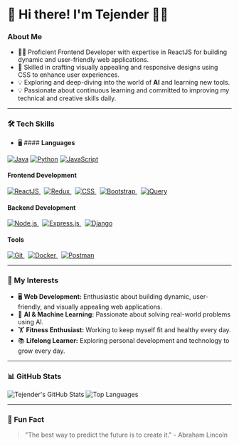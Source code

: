 # 👋 Hi there! I'm Tejender 👨‍💻

### About Me
- 👨‍💻 Proficient Frontend Developer with expertise in ReactJS for building dynamic and user-friendly web applications.
- 🎨 Skilled in crafting visually appealing and responsive designs using CSS to enhance user experiences.
- 💡 Exploring and deep-diving into the world of **AI** and learning new tools.
- 💡 Passionate about continuous learning and committed to improving my technical and creative skills daily.

---

### 🛠 Tech Skills

- 🖥️ #### **Languages**  
<p style="display: flex; flex-wrap: nowrap;">
  <a href="https://www.java.com/" target="_blank"> <img src="https://img.shields.io/badge/Java-ED8B00?style=for-the-badge&logo=java&logoColor=white" alt="Java" /> </a>&nbsp;
  <a href="https://www.python.org/" target="_blank"> <img src="https://img.shields.io/badge/Python-3776AB?style=for-the-badge&logo=python&logoColor=white" alt="Python" /> </a>&nbsp;
  <a href="https://developer.mozilla.org/en-US/docs/Web/JavaScript" target="_blank"> <img src="https://img.shields.io/badge/JavaScript-F7DF1E?style=for-the-badge&logo=javascript&logoColor=black" alt="JavaScript" /> </a>
</p>

#### **Frontend Development**
<p> 
  <a href="https://reactjs.org/" target="_blank"> <img src="https://img.shields.io/badge/React-20232A?style=for-the-badge&logo=react&logoColor=61DAFB" alt="ReactJS" /> </a>&nbsp;
  <a href="https://redux.js.org/" target="_blank"> <img src="https://img.shields.io/badge/Redux-764ABC?style=for-the-badge&logo=redux&logoColor=white" alt="Redux" /> </a>&nbsp;
  <a href="https://developer.mozilla.org/en-US/docs/Web/CSS" target="_blank"> <img src="https://img.shields.io/badge/CSS-1572B6?style=for-the-badge&logo=css3&logoColor=white" alt="CSS" /> </a>&nbsp;
  <a href="https://getbootstrap.com/" target="_blank"> <img src="https://img.shields.io/badge/Bootstrap-563D7C?style=for-the-badge&logo=bootstrap&logoColor=white" alt="Bootstrap" /> </a>&nbsp;
  <a href="https://jquery.com/" target="_blank"> <img src="https://img.shields.io/badge/jQuery-0769AD?style=for-the-badge&logo=jquery&logoColor=white" alt="jQuery" /> </a>
</p>

#### **Backend Development**
<p> 
  <a href="https://nodejs.org/" target="_blank"> <img src="https://img.shields.io/badge/Node.js-43853D?style=for-the-badge&logo=node.js&logoColor=white" alt="Node.js" /> </a>&nbsp;
  <a href="https://expressjs.com/" target="_blank"> <img src="https://img.shields.io/badge/Express.js-000000?style=for-the-badge&logo=express&logoColor=white" alt="Express.js" /> </a>&nbsp;
  <a href="https://www.djangoproject.com/" target="_blank"> <img src="https://img.shields.io/badge/Django-092E20?style=for-the-badge&logo=django&logoColor=white" alt="Django" /> </a>
</p>

#### **Tools**
<p> 
  <a href="https://git-scm.com/" target="_blank"> <img src="https://img.shields.io/badge/Git-F05032?style=for-the-badge&logo=git&logoColor=white" alt="Git" /> </a>&nbsp;
  <a href="https://www.docker.com/" target="_blank"> <img src="https://img.shields.io/badge/Docker-2496ED?style=for-the-badge&logo=docker&logoColor=white" alt="Docker" /> </a>&nbsp;
  <a href="https://www.postman.com/" target="_blank"> <img src="https://img.shields.io/badge/Postman-FF6C37?style=for-the-badge&logo=postman&logoColor=white" alt="Postman" /> </a>
</p>

---


### 🌟 My Interests
- 🖥️ **Web Development:** Enthusiastic about building dynamic, user-friendly, and visually appealing web applications.
- 🧠 **AI & Machine Learning:** Passionate about solving real-world problems using AI.
- 🏋️ **Fitness Enthusiast:** Working to keep myself fit and healthy every day.
- 📚 **Lifelong Learner:** Exploring personal development and technology to grow every day.


---

### 📊 GitHub Stats
![Tejender's GitHub Stats](https://github-readme-stats.vercel.app/api?username=Daredevil2117&show_icons=true&theme=radical)
![Top Languages](https://github-readme-stats.vercel.app/api/top-langs/?username=Daredevil2117&layout=compact&theme=radical)

---

### 🌟 Fun Fact
> "The best way to predict the future is to create it." - Abraham Lincoln
